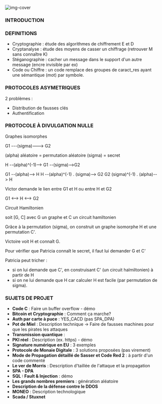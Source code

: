 ![img-cover](/images/lessons/board-0.jpg)

### INTRODUCTION

### DEFINITIONS

* Cryptographie : étude des algorithmes de chiffrement E et D
* Cryptanalyse : étude des moyens de casser un chiffrage (retrouver M sans connaître K)
* Stéganographie : cacher un message dans le support d'un autre message (encre invisible par ex)
* Code ou Chiffre : un code remplace des groupes de caract_res ayant une sémantique (mot) par symbole.

### PROTOCOLES ASYMETRIQUES

2 problèmes :

* Distribution de fausses clés
* Authentification


### PROTOCOLE À DIVULGATION NULLE

 Graphes isomorphes

 G1 ---(sigma)---> G2

 (alpha) aléatoire = permutation aléatoire
 (sigma) = secret

 H --(alpha)^(-1)--> G1 --(sigma)-->G2

 G1 --(alpha)--> H
 H --(alpha)^(-1) . (sigma)--> G2
 G2 (sigma)^(-1) . (alpha)--> H

 Victor demande le lien entre G1 et H ou entre H et G2

 G1 <--> H <--> G2


Circuit Hamiltonien

soit [G, C] avec G un graphe et C un circuit hamiltonien

Grâce à la permutation (sigma), on construit un graphe isomorphe H et une permutation C'.

Victoire voit H et connaît G.

Pour vérifier que Patricia connaît le secret, il faut lui demander G et C'

Patricia peut tricher :

* si on lui demande que C', en construisant C' (un circuit halmiltonien) à partir de H
* si on ne lui demande que H car calculer H est facile (par permutation de sigma).


### SUJETS DE PROJET

* **Code C** : Faire un buffer overflow - démo
* **Bitcoin et Cryptographie** : Comment ça marche?
* **Auth par carte à puce** : YES_CACD (pas SPA_DPA)
* **Pot de Miel** : Description technique -> Faire de fausses machines pour que les pirates les attaques
* **Transmission quantique** :
* **PKI réel** : Description (ex. https) - démo
* **Signature numérique en EU** : 3 exemples
* **Protocole de Monaie Digitale** : 3 solutions proposées (pas virement)
* **Mode de Propagation détaillé de Sasser et Code Red 2** : à partir d'un code commenté
* **Le ver de Morris** : Description d'taillée de l'attaque et la propagation
* **SPA - DPA**
* **SQL : Fault & Injection** : démo
* **Les grands nombres premiers** : génération aléatoire
* **Description de la défense contre le DDOS**
* **MONEO** : Description technologique
* **Scada / Stuxnet**
